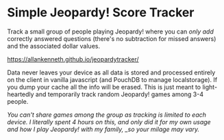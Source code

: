 # Simple Jeopardy! Score Tracker

Track a small group of people playing Jeopardy! where you can *only add* correctly answered questions (there's no subtraction for missed answers) and the associated dollar values.

https://allankenneth.github.io/jeopardytracker/

Data never leaves your device as all data is stored and processed entirely on the client in vanilla javascript (and PouchDB to manage localstorage). If you dump your cache all the info will be erased. This is just meant to light-heartedly and temporarily track random Jeopardy! games among 3-4 people.

*You can't share games among the group as tracking is limited to each device.*
*I literally spent 4 hours on this, and only did it for my own usage and how I play Jeopardy! with my family, _so your milage may vary.*
